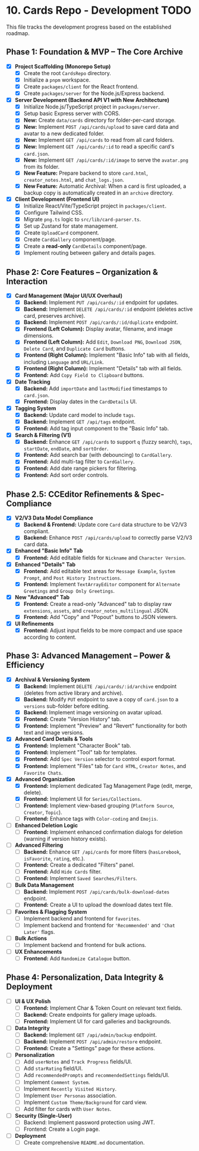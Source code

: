# 10. Cards Repo - Development TODO

This file tracks the development progress based on the established roadmap.

## Phase 1: Foundation & MVP – The Core Archive
- [x] **Project Scaffolding (Monorepo Setup)**
  - [x] Create the root `CardsRepo` directory.
  - [x] Initialize a `pnpm` workspace.
  - [x] Create `packages/client` for the React frontend.
  - [x] Create `packages/server` for the Node.js/Express backend.
- [x] **Server Development (Backend API V1 with New Architecture)**
  - [x] Initialize Node.js/TypeScript project in `packages/server`.
  - [x] Setup basic Express server with CORS.
  - [x] **New:** Create `data/cards` directory for folder-per-card storage.
  - [x] **New:** Implement `POST /api/cards/upload` to save card data and avatar to a new dedicated folder.
  - [x] **New:** Implement `GET /api/cards` to read from all card folders.
  - [x] **New:** Implement `GET /api/cards/:id` to read a specific card's `card.json`.
  - [x] **New:** Implement `GET /api/cards/:id/image` to serve the `avatar.png` from its folder.
  - [x] **New Feature:** Prepare backend to store `card.html`, `creator_notes.html`, and `chat_logs.json`.
  - [x] **New Feature:** Automatic Archival: When a card is first uploaded, a backup copy is automatically created in an `archive` directory.
- [x] **Client Development (Frontend UI)**
  - [x] Initialize React/Vite/TypeScript project in `packages/client`.
  - [x] Configure Tailwind CSS.
  - [x] Migrate `png.ts` logic to `src/lib/card-parser.ts`.
  - [x] Set up Zustand for state management.
  - [x] Create `UploadCard` component.
  - [x] Create `CardGallery` component/page.
  - [x] Create a **read-only** `CardDetails` component/page.
  - [x] Implement routing between gallery and details pages.

## Phase 2: Core Features – Organization & Interaction
- [x] **Card Management (Major UI/UX Overhaul)**
  - [x] **Backend:** Implement `PUT /api/cards/:id` endpoint for updates.
  - [x] **Backend:** Implement `DELETE /api/cards/:id` endpoint (deletes active card, preserves archive).
  - [x] **Backend:** Implement `POST /api/cards/:id/duplicate` endpoint.
  - [x] **Frontend (Left Column):** Display avatar, filename, and image dimensions.
  - [x] **Frontend (Left Column):** Add `Edit`, `Download PNG`, `Download JSON`, `Delete Card`, and `Duplicate Card` buttons.
  - [x] **Frontend (Right Column):** Implement "Basic Info" tab with all fields, including `Language` and `URL/Link`.
  - [x] **Frontend (Right Column):** Implement "Details" tab with all fields.
  - [x] **Frontend:** Add `Copy Field to Clipboard` buttons.
- [x] **Date Tracking**
  - [x] **Backend:** Add `importDate` and `lastModified` timestamps to `card.json`.
  - [x] **Frontend:** Display dates in the `CardDetails` UI.
- [x] **Tagging System**
  - [x] **Backend:** Update card model to include `tags`.
  - [x] **Backend:** Implement `GET /api/tags` endpoint.
  - [x] **Frontend:** Add tag input component to the "Basic Info" tab.
- [x] **Search & Filtering (V1)**
  - [x] **Backend:** Enhance `GET /api/cards` to support `q` (fuzzy search), `tags`, `startDate`, `endDate`, and `sortOrder`.
  - [x] **Frontend:** Add search bar (with debouncing) to `CardGallery`.
  - [x] **Frontend:** Add multi-tag filter to `CardGallery`.
  - [x] **Frontend:** Add date range pickers for filtering.
  - [x] **Frontend:** Add sort order controls.

## Phase 2.5: CCEditor Refinements & Spec-Compliance
- [x] **V2/V3 Data Model Compliance**
  - [x] **Backend & Frontend:** Update core `Card` data structure to be V2/V3 compliant.
  - [x] **Backend:** Enhance `POST /api/cards/upload` to correctly parse V2/V3 card data.
- [x] **Enhanced "Basic Info" Tab**
  - [x] **Frontend:** Add editable fields for `Nickname` and `Character Version`.
- [x] **Enhanced "Details" Tab**
  - [x] **Frontend:** Add editable text areas for `Message Example`, `System Prompt`, and `Post History Instructions`.
  - [x] **Frontend:** Implement `TextArrayEditor` component for `Alternate Greetings` and `Group Only Greetings`.
- [x] **New "Advanced" Tab**
  - [x] **Frontend:** Create a read-only "Advanced" tab to display raw `extensions`, `assets`, and `creator_notes_multilingual` JSON.
  - [x] **Frontend:** Add "Copy" and "Popout" buttons to JSON viewers.
- [x] **UI Refinements**
    - [x] **Frontend:** Adjust input fields to be more compact and use space according to content.

## Phase 3: Advanced Management – Power & Efficiency
- [x] **Archival & Versioning System**
  - [x] **Backend:** Implement `DELETE /api/cards/:id/archive` endpoint (deletes from active library and archive).
  - [x] **Backend:** Modify `PUT` endpoint to save a copy of `card.json` to a `versions` sub-folder before editing.
  - [x] **Backend:** Implement image versioning on avatar upload.
  - [x] **Frontend:** Create "Version History" tab.
  - [x] **Frontend:** Implement "Preview" and "Revert" functionality for both text and image versions.
- [x] **Advanced Card Details & Tools**
  - [x] **Frontend:** Implement "Character Book" tab.
  - [x] **Frontend:** Implement "Tool" tab for templates.
  - [x] **Frontend:** Add `Spec Version` selector to control export format.
  - [x] **Frontend:** Implement "Files" tab for `Card HTML`, `Creator Notes`, and `Favorite Chats`.
- [x] **Advanced Organization**
  - [x] **Frontend:** Implement dedicated Tag Management Page (edit, merge, delete).
  - [x] **Frontend:** Implement UI for `Series/Collections`.
  - [ ] **Frontend:** Implement view-based grouping (`Platform Source`, `Creator`, `Topic`).
  - [ ] **Frontend:** Enhance tags with `Color-coding` and `Emojis`.
- [ ] **Enhanced Deletion Logic**
  - [ ] **Frontend:** Implement enhanced confirmation dialogs for deletion (warning if version history exists).
- [ ] **Advanced Filtering**
  - [ ] **Backend:** Enhance `GET /api/cards` for more filters (`hasLorebook`, `isFavorite`, `rating`, etc.).
  - [ ] **Frontend:** Create a dedicated "Filters" panel.
  - [ ] **Frontend:** Add `Hide Cards` filter.
  - [ ] **Frontend:** Implement `Saved Searches/Filters`.
- [ ] **Bulk Data Management**
  - [ ] **Backend:** Implement `POST /api/cards/bulk-download-dates` endpoint.
  - [ ] **Frontend:** Create a UI to upload the download dates text file.
- [ ] **Favorites & Flagging System**
  - [ ] Implement backend and frontend for `favorites`.
  - [ ] Implement backend and frontend for `'Recommended'` and `'Chat Later'` flags.
- [ ] **Bulk Actions**
  - [ ] Implement backend and frontend for bulk actions.
- [ ] **UX Enhancements**
  - [ ] **Frontend:** Add `Randomize Catalogue` button.

## Phase 4: Personalization, Data Integrity & Deployment
- [ ] **UI & UX Polish**
  - [ ] **Frontend:** Implement Char & Token Count on relevant text fields.
  - [ ] **Backend:** Create endpoints for gallery image uploads.
  - [ ] **Frontend:** Implement UI for card galleries and backgrounds.
- [ ] **Data Integrity**
  - [ ] **Backend:** Implement `GET /api/admin/backup` endpoint.
  - [ ] **Backend:** Implement `POST /api/admin/restore` endpoint.
  - [ ] **Frontend:** Create a "Settings" page for these actions.
- [ ] **Personalization**
  - [ ] Add `userNotes` and `Track Progress` fields/UI.
  - [ ] Add `starRating` field/UI.
  - [ ] Add `recommendedPrompts` and `recommendedSettings` fields/UI.
  - [ ] Implement `Comment System`.
  - [ ] Implement `Recently Visited History`.
  - [ ] Implement `User Personas` association.
  - [ ] Implement `Custom Theme/Background` for card view.
  - [ ] Add filter for cards with `User Notes`.
- [ ] **Security (Single-User)**
  - [ ] Backend: Implement password protection using JWT.
  - [ ] Frontend: Create a Login page.
- [ ] **Deployment**
  - [ ] Create comprehensive `README.md` documentation.